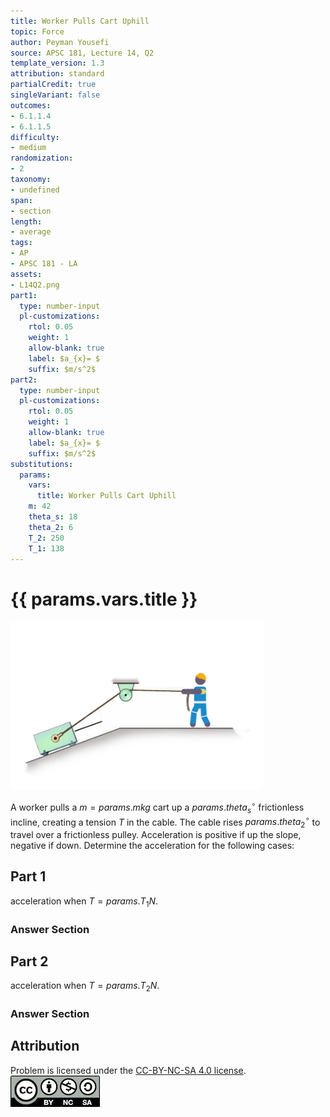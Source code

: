 ```yaml
---
title: Worker Pulls Cart Uphill
topic: Force
author: Peyman Yousefi
source: APSC 181, Lecture 14, Q2
template_version: 1.3
attribution: standard
partialCredit: true
singleVariant: false
outcomes:
- 6.1.1.4
- 6.1.1.5
difficulty:
- medium
randomization:
- 2
taxonomy:
- undefined
span:
- section
length:
- average
tags:
- AP
- APSC 181 - LA
assets:
- L14Q2.png
part1:
  type: number-input
  pl-customizations:
    rtol: 0.05
    weight: 1
    allow-blank: true
    label: $a_{x}= $
    suffix: $m/s^2$
part2:
  type: number-input
  pl-customizations:
    rtol: 0.05
    weight: 1
    allow-blank: true
    label: $a_{x}= $
    suffix: $m/s^2$
substitutions:
  params:
    vars:
      title: Worker Pulls Cart Uphill
    m: 42
    theta_s: 18
    theta_2: 6
    T_2: 250
    T_1: 138
---
```

# {{ params.vars.title }}
<img src="L14Q2.png" width=80%>

A worker pulls a $m = {{params.m}}kg$ cart up a ${{params.theta_s}}^{\circ}$ frictionless incline, creating a tension $T$ in the cable.
The cable rises ${{params.theta_2}}^{\circ}$ to travel over a frictionless pulley.
Acceleration is positive if up the slope, negative if down.
Determine the acceleration for the following cases:

## Part 1

acceleration when $T = {{params.T_1}}N$.

### Answer Section

## Part 2

acceleration when $T = {{params.T_2}}N$.

### Answer Section

## Attribution

Problem is licensed under the [CC-BY-NC-SA 4.0 license](https://creativecommons.org/licenses/by-nc-sa/4.0/).<br> ![The Creative Commons 4.0 license requiring attribution-BY, non-commercial-NC, and share-alike-SA license.](https://raw.githubusercontent.com/firasm/bits/master/by-nc-sa.png)